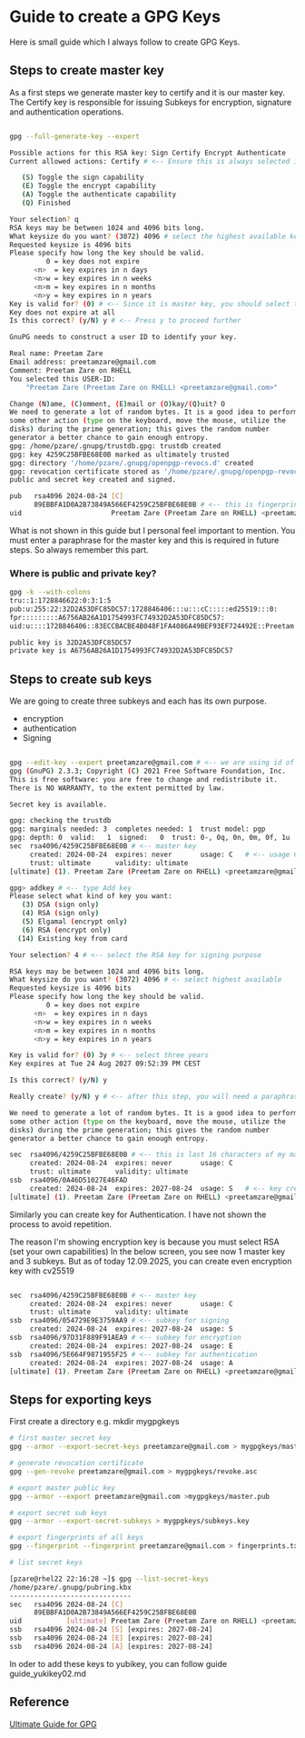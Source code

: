 # Guide to create a GPG Keys

Here is small guide which I always follow to create GPG Keys.


## Steps to create master key

As a first steps we generate master key to certify and it is our master key. The Certify key is responsible for issuing Subkeys for encryption, signature and authentication operations.


```bash

gpg --full-generate-key --expert

Possible actions for this RSA key: Sign Certify Encrypt Authenticate 
Current allowed actions: Certify # <-- Ensure this is always selected i.e. you need to toggle other options

   (S) Toggle the sign capability
   (E) Toggle the encrypt capability
   (A) Toggle the authenticate capability
   (Q) Finished

Your selection? q
RSA keys may be between 1024 and 4096 bits long.
What keysize do you want? (3072) 4096 # select the highest available key size
Requested keysize is 4096 bits
Please specify how long the key should be valid.
         0 = key does not expire
      <n>  = key expires in n days
      <n>w = key expires in n weeks
      <n>m = key expires in n months
      <n>y = key expires in n years
Key is valid for? (0) # <-- Since it is master key, you should select this non-expiring
Key does not expire at all
Is this correct? (y/N) y # <-- Press y to proceed further

GnuPG needs to construct a user ID to identify your key.

Real name: Preetam Zare
Email address: preetamzare@gmail.com
Comment: Preetam Zare on RHELL
You selected this USER-ID:
    "Preetam Zare (Preetam Zare on RHELL) <preetamzare@gmail.com>"

Change (N)ame, (C)omment, (E)mail or (O)kay/(Q)uit? O
We need to generate a lot of random bytes. It is a good idea to perform
some other action (type on the keyboard, move the mouse, utilize the
disks) during the prime generation; this gives the random number
generator a better chance to gain enough entropy.
gpg: /home/pzare/.gnupg/trustdb.gpg: trustdb created
gpg: key 4259C25BFBE68E0B marked as ultimately trusted
gpg: directory '/home/pzare/.gnupg/openpgp-revocs.d' created
gpg: revocation certificate stored as '/home/pzare/.gnupg/openpgp-revocs.d/89EBBFA1D0A2B73849A566EF4259C25BFBE68E0B.rev'
public and secret key created and signed.

pub   rsa4096 2024-08-24 [C]
      89EBBFA1D0A2B73849A566EF4259C25BFBE68E0B # <-- this is fingerprint 
uid                      Preetam Zare (Preetam Zare on RHELL) <preetamzare@gmail.com> #<-- this is your id

```
What is not shown in this guide but I personal feel important to mention. 
You must enter a paraphrase for the master key and this is required in future steps. 
So always remember this part.

### Where is public and private key?

```bash
gpg -k --with-colons 
tru::1:1728846622:0:3:1:5
pub:u:255:22:32D2A53DFC85DC57:1728846406:::u:::cC:::::ed25519:::0:
fpr:::::::::A6756AB26A1D1754993FC74932D2A53DFC85DC57:
uid:u::::1728846406::83ECCBACBE4B048F1FA4086A49BEF93EF724492E::Preetam Zare (Preetam Zare) 

public key is 32D2A53DFC85DC57
private key is A6756AB26A1D1754993FC74932D2A53DFC85DC57
```

## Steps to create sub keys

We are going to create three subkeys and each has its own purpose.

- encryption
- authentication
- Signing

```bash

gpg --edit-key --expert preetamzare@gmail.com # <-- we are using id of the primary key
gpg (GnuPG) 2.3.3; Copyright (C) 2021 Free Software Foundation, Inc.
This is free software: you are free to change and redistribute it.
There is NO WARRANTY, to the extent permitted by law.

Secret key is available.

gpg: checking the trustdb
gpg: marginals needed: 3  completes needed: 1  trust model: pgp
gpg: depth: 0  valid:   1  signed:   0  trust: 0-, 0q, 0n, 0m, 0f, 1u
sec  rsa4096/4259C25BFBE68E0B # <-- master key
     created: 2024-08-24  expires: never       usage: C   # <-- usage C which stands for certify
     trust: ultimate      validity: ultimate
[ultimate] (1). Preetam Zare (Preetam Zare on RHELL) <preetamzare@gmail.com>

gpg> addkey # <-- type Add key
Please select what kind of key you want:
   (3) DSA (sign only)
   (4) RSA (sign only)
   (5) Elgamal (encrypt only)
   (6) RSA (encrypt only)
  (14) Existing key from card

Your selection? 4 # <-- select the RSA key for signing purpose

RSA keys may be between 1024 and 4096 bits long.
What keysize do you want? (3072) 4096 # <- select highest available
Requested keysize is 4096 bits
Please specify how long the key should be valid.
         0 = key does not expire
      <n>  = key expires in n days
      <n>w = key expires in n weeks
      <n>m = key expires in n months
      <n>y = key expires in n years

Key is valid for? (0) 3y # <-- select three years
Key expires at Tue 24 Aug 2027 09:52:39 PM CEST

Is this correct? (y/N) y

Really create? (y/N) y # <-- after this step, you will need a paraphrase for the master key

We need to generate a lot of random bytes. It is a good idea to perform
some other action (type on the keyboard, move the mouse, utilize the
disks) during the prime generation; this gives the random number
generator a better chance to gain enough entropy.

sec  rsa4096/4259C25BFBE68E0B # <-- this is last 16 characters of my master key (which is same as above)
     created: 2024-08-24  expires: never       usage: C   
     trust: ultimate      validity: ultimate
ssb  rsa4096/0A46D51027E46FAD
     created: 2024-08-24  expires: 2027-08-24  usage: S   # <-- key created for the signing purpose>
[ultimate] (1). Preetam Zare (Preetam Zare on RHELL) <preetamzare@gmail.com>

```

Similarly you can create key for Authentication. I have not shown the process to avoid repetition.

The reason I'm showing encryption key is because you must select RSA (set your own capabilities)
In the below screen, you see now 1 master key and 3 subkeys. But as of today 12.09.2025, you can create even encryption key with cv25519 

```bash

sec  rsa4096/4259C25BFBE68E0B # <-- master key
     created: 2024-08-24  expires: never       usage: C   
     trust: ultimate      validity: ultimate
ssb  rsa4096/054729E9E3759AA9 # <-- subkey for signing
     created: 2024-08-24  expires: 2027-08-24  usage: S   
ssb  rsa4096/97D31F889F91AEA9 # <-- subkey for encryption
     created: 2024-08-24  expires: 2027-08-24  usage: E   
ssb  rsa4096/5E664F9871955F25 # <-- subkey for authentication
     created: 2024-08-24  expires: 2027-08-24  usage: A   
[ultimate] (1). Preetam Zare (Preetam Zare on RHELL) <preetamzare@gmail.com>

```

## Steps for exporting keys

First create a directory e.g. mkdir mygpgkeys

```bash
# first master secret key
gpg --armor --export-secret-keys preetamzare@gmail.com > mygpgkeys/master.key

# generate revocation certificate
gpg --gen-revoke preetamzare@gmail.com > mygpgkeys/revoke.asc

# export master public key
gpg --armor --export preetamzare@gmail.com >mygpgkeys/master.pub

# export secret sub keys
gpg --armor --export-secret-subkeys > mygpgkeys/subkeys.key

# export fingerprints of all keys
gpg --fingerprint --fingerprint preetamzare@gmail.com > fingerprints.txt

# list secret keys

[pzare@rhel22 22:16:28 ~]$ gpg --list-secret-keys 
/home/pzare/.gnupg/pubring.kbx
------------------------------
sec   rsa4096 2024-08-24 [C]
      89EBBFA1D0A2B73849A566EF4259C25BFBE68E0B
uid           [ultimate] Preetam Zare (Preetam Zare on RHELL) <preetamzare@gmail.com>
ssb   rsa4096 2024-08-24 [S] [expires: 2027-08-24]
ssb   rsa4096 2024-08-24 [E] [expires: 2027-08-24]
ssb   rsa4096 2024-08-24 [A] [expires: 2027-08-24]

```

In oder to add these keys to yubikey, you can follow guide guide_yukikey02.md

## Reference

[Ultimate Guide for GPG](https://yubikey.jms1.info/introduction.html)